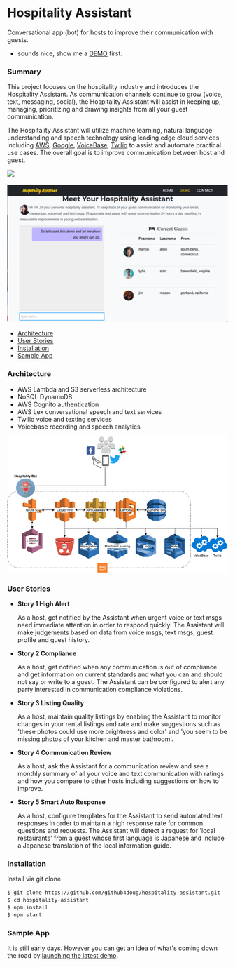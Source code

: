 Hospitality Assistant
=
Conversational app (bot) for hosts to improve their communication with guests.
- sounds nice, show me a
[DEMO](http://bit.ly/2hdVxfn) first.

### Summary
 This project focuses on the hospitality industry and introduces the Hospitality Assistant. As communication channels continue to grow (voice, text, messaging, social), the Hospitality Assistant will assist in keeping up, managing, prioritizing and drawing insights from all your guest communication.

 The Hospitality Assistant will utilize machine learning, natural language understanding and speech technology using leading edge cloud services including [AWS](https://aws.amazon.com/amazon-ai/), [Google](https://ai.google/), [VoiceBase](https://www.voicebase.com/), [Twilio](https://www.twilio.com/)  to assist and automate practical use cases. The overall goal is to improve communication between host and guest.

![](https://media.giphy.com/media/3ohhwnNrJ4V7TDl3nW/giphy.gif)

![](src/images/hospitality-assistant-demo.png)
* [Architecture](#architecture)
* [User Stories](#user-stories)
* [Installation](#installation)
* [Sample App](#sample-app)

### Architecture

* AWS Lambda and S3 serverless architecture
* NoSQL DynamoDB
* AWS Cognito authentication
* AWS Lex  conversational speech and text services
* Twilio voice and texting services
* Voicebase recording and speech analytics

![](src/images/hospitality.png)
### User Stories
* __Story 1 High Alert__   <p> As a host, get notified by the Assistant when urgent voice or text msgs need immediate attention in order to respond quickly. The Assistant will make judgements based on data from voice msgs, text msgs, guest profile and guest history.
* __Story 2 Compliance__ <p> As a host, get notified when any communication is out of compliance and get information on current standards and what you can and should not say or write to a guest. The Assistant can be configured to alert any party interested in communication compliance violations.
* __Story 3 Listing Quality__  <p> As a host, maintain quality listings by enabling the Assistant to monitor changes in your rental listings and rate and make suggestions such as 'these photos could use more brightness and color' and 'you seem to be missing photos of your kitchen and master bathroom'.
* __Story 4 Communication Review__ <p> As a host, ask the Assistant for a communication review and see a monthly summary of all your voice and text communication with ratings and how you compare to other hosts including suggestions on how to improve.
* __Story 5 Smart Auto Response__ <p> As a host, configure templates for the Assistant to send automated text responses in order to maintain a high response rate for common questions and requests. The Assistant will detect a request for 'local restaurants' from a guest whose first language is Japanese and include a Japanese translation of the local information guide.

### Installation
Install via git clone

```bash
$ git clone https://github.com/github4doug/hospitality-assistant.git
$ cd hospitality-assistant
$ npm install
$ npm start
```
### Sample App
It is still early days. However you can get an idea of what's coming down the road by [launching the latest demo](http://bit.ly/2hdVxfn).

